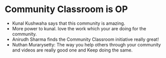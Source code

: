 # Community Classroom is OP

- Kunal Kushwaha says that this community is amazing.
- More power to kunal. love the work which your are doing for the community.
- Anirudh Sharma finds the Community Classroom initiative really great!
- Nuthan Murarysetty: The way you help others through your community and videos are really good one and Keep doing the same.
